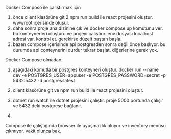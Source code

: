Docker Composo ile çalıştırmak için

1. önce client klasörüne git
2 npm run build ile react projesini oluştur. wwwroot içerisinde oluşur. 
3. daha sonra proje ana dizinine çık ve docker compose up komutunu ver. bu konteynerleri oluşturu ve projeyi çalıştırır. env dosyası localhost adresi var. kontrol et. gerekirse düzelt baştan başla.
4. bazen compose içerisinde api postgresden sonra değil önce başlıyor. bu durumda api conteynerini durdur tekrar başlat. diğerlerine gerek yok.



Docker Compose olmadan.

1. aşağıdaki komutla bir postgres konteyneri oluştur.
docker run --name dev -e POSTGRES_USER=appuser -e POSTGRES_PASSWORD=secret -p 5432:5432 -d postgres:latest

2. client klasörüne git ve npm run build ile react projesini oluştur. 
3. dotnet run watch ile dotnet projesini çalıştır. proje 5000 portunda çalışır ve  5432 deki postgrese bağlanır. 
4. 

Compose ile çalıştığında browser ile uyuşmazlık oluyor ve inventory menüsü çıkmıyor. vakit olunca bak.